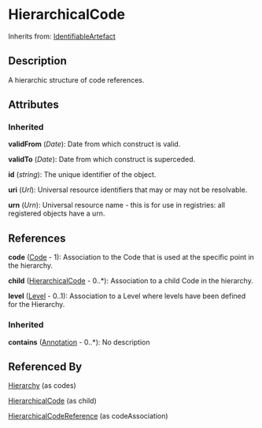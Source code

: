 
# HierarchicalCode



Inherits from: [IdentifiableArtefact](../Base/IdentifiableArtefact.md)



## Description

A hierarchic structure of code references.


## Attributes

### Inherited

**validFrom** (*Date*): Date from which construct is valid.

**validTo** (*Date*): Date from which construct is superceded.

**id** (*string*): The unique identifier of the object.

**uri** (*Url*): Universal resource identifiers that may or may not be resolvable.

**urn** (*Urn*): Universal resource name - this is for use in registries: all registered objects have a urn.



## References

**code** ([Code](Code.md) - 1): Association to the Code that is used at the specific point in the hierarchy.

**child** ([HierarchicalCode](HierarchicalCode.md) - 0..*): Association to a child Code in the hierarchy.

**level** ([Level](Level.md) - 0..1): Association to a Level where levels have been defined for the Hierarchy.

### Inherited

**contains** ([Annotation](../Base/Annotation.md) - 0..*): No description



## Referenced By

[Hierarchy](Hierarchy.md) (as codes)

[HierarchicalCode](HierarchicalCode.md) (as child)

[HierarchicalCodeReference](../Mapping/HierarchicalCodeReference.md) (as codeAssociation)


